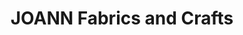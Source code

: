 ---
title: "JOANN Fabrics and Crafts"
url: /eastland-place/joann-fabrics-and-crafts/
shop: craft
---
